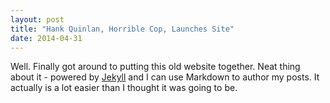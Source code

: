 ```yaml
---
layout: post
title: "Hank Quinlan, Horrible Cop, Launches Site"
date: 2014-04-31
---
```


Well. Finally got around to putting this old website together. Neat thing about it - powered by [Jekyll](http://jekyllrb.com) and I can use Markdown to author my posts. It actually is a lot easier than I thought it was going to be.
